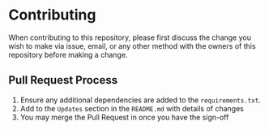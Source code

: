 # Contributing

When contributing to this repository, please first discuss the change you wish to make via issue,
email, or any other method with the owners of this repository before making a change. 


## Pull Request Process

1. Ensure any additional dependencies are added to the `requirements.txt`.
2. Add to the `Updates` section in the `README.md` with details of changes
3. You may merge the Pull Request in once you have the sign-off